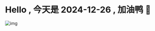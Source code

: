 
# Hello , 今天是 2024-12-26 , 加油鸭 🤭

![img](https://v1.jinrishici.com/all.svg?font-size=18&spacing=4)

